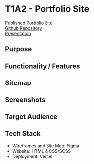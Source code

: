 # T1A2 - Portfolio Site

[Published Portfolio Site](toBeUpdated)  
[Github Repository](https://github.com/MiloMT/portfolioSite)  
[Presentation](toBeUpdated)

## Purpose

## Functionality / Features

## Sitemap

## Screenshots

## Target Audience

## Tech Stack

- Wireframes and Site Map: Figma
- Website: HTML & CSS/SCSS
- Deployment: Vercel
